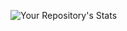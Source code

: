 
![Your Repository's Stats](https://github-readme-stats.vercel.app/api?username=Tanu-N-Prabhu&show_icons=true)
